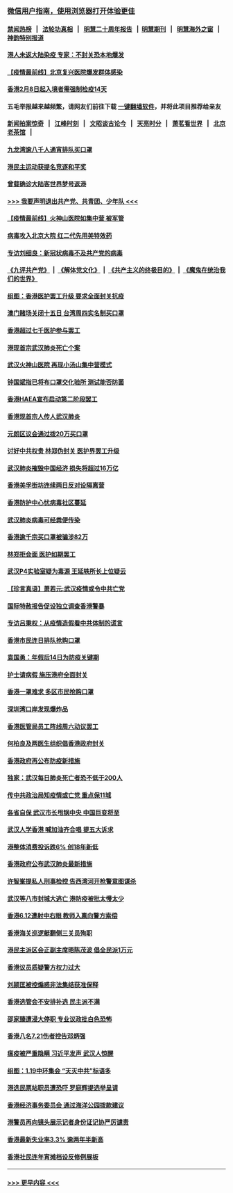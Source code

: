 ### [微信用户指南，使用浏览器打开体验更佳](https://github.com/gfw-breaker/banned-news1/blob/master/indexes/wechat-guide.md?t=0)
#### [禁闻热榜](热点新闻.md?t=0)  &nbsp;&nbsp;|&nbsp;&nbsp; [法轮功真相](https://github.com/gfw-breaker/truth/blob/master/README.md?t=0) &nbsp;&nbsp;|&nbsp;&nbsp; [明慧二十周年报告](https://github.com/gfw-breaker/mh-reports/blob/master/README.md?t=0) &nbsp;&nbsp;|&nbsp;&nbsp;[明慧期刊](https://github.com/gfw-breaker/mh-qikan) &nbsp;&nbsp;|&nbsp;&nbsp; [明慧海外之窗](https://github.com/gfw-breaker/mh-news/blob/master/README.md?t=0) &nbsp;&nbsp;|&nbsp;&nbsp; [神韵特别报道](https://github.com/gfw-breaker/mh-news/blob/master/shenyun.md?t=0)
#### [港人未返大陆染疫 专家：不封关恐本地爆发](../pages/nsc415/n11848021.md?t=02061522) 
#### [【疫情最前线】北京复兴医院爆发群体感染](../pages/nsc415/n11847626.md?t=02061522) 
#### [香港2月8日起入境者需强制检疫14天](../pages/nsc415/n11847658.md?t=02061522) 
#### 五毛举报越来越频繁，请网友们前往下载 [一键翻墙软件](https://github.com/gfw-breaker/ssr-accounts)，并将此项目推荐给亲友
#### [新闻拍案惊奇](https://github.com/gfw-breaker/banned-news1/blob/master/pages/link4.md) &nbsp;&nbsp;|&nbsp;&nbsp; [江峰时刻](https://github.com/gfw-breaker/banned-news1/blob/master/pages/link4.md) &nbsp;&nbsp;|&nbsp;&nbsp; [文昭谈古论今](https://github.com/gfw-breaker/banned-news1/blob/master/pages/link4.md) &nbsp;&nbsp;|&nbsp;&nbsp; [天亮时分](https://github.com/gfw-breaker/banned-news1/blob/master/pages/link4.md) &nbsp;&nbsp;|&nbsp;&nbsp; [萧茗看世界](https://github.com/gfw-breaker/banned-news1/blob/master/pages/link4.md) &nbsp;&nbsp;|&nbsp;&nbsp; [北京老茶馆](https://github.com/gfw-breaker/banned-news1/blob/master/pages/link4.md) &nbsp;&nbsp;|&nbsp;&nbsp; 
#### [九龙湾逾八千人通宵排队买口罩](../pages/nsc415/n11847647.md?t=02061522) 
#### [港民主运动获提名竞逐和平奖](../pages/nsc415/n11847633.md?t=02061522) 
#### [曾载确诊大陆客世界梦号返港](../pages/nsc415/n11847608.md?t=02061522) 
#### [>>> 我要声明退出共产党、共青团、少年队 <<<](https://github.com/begood0513/goodnews/blob/master/quit/letter.md) 
#### [【疫情最前线】火神山医院如集中营 被军管](../pages/nsc415/n11847524.md?t=02061522) 
#### [病毒攻入北京大院 红二代先用美特效药](../pages/nsc415/n11847427.md?t=02061522) 
#### [专访刘细良：新冠状病毒不及共产党的病毒](../pages/nsc415/n11847164.md?t=02061522) 
#### [《九评共产党》](https://github.com/begood0513/9ping.md/blob/master/README.md) &nbsp;|&nbsp; [《解体党文化》](../../../../jtdwh.md/blob/master/README.md)  &nbsp;|&nbsp; [《共产主义的终极目的》](../../../../gczydzjmd.md/blob/master/README.md) &nbsp;|&nbsp; [《魔鬼在统治我们的世界》](../../../../mgztzwmdsj.md/blob/master/README.md) 
#### [组图：香港医护罢工升级 要求全面封关抗疫](../pages/nsc415/n11844107.md?t=02061522) 
#### [澳门赌场关闭十五日 台湾周四实名制买口罩](../pages/nsc415/n11845083.md?t=02061522) 
#### [香港超过七千医护参与罢工](../pages/nsc415/n11845051.md?t=02061522) 
#### [港现首宗武汉肺炎死亡个案](../pages/nsc415/n11844998.md?t=02061522) 
#### [武汉火神山医院 再现小汤山集中营模式](../pages/nsc415/n11844763.md?t=02061522) 
#### [钟国斌指已将布口罩交化验所 测试能否防菌](../pages/nsc415/n11842783.md?t=02061522) 
#### [香港HAEA宣布启动第二阶段罢工](../pages/nsc415/n11842723.md?t=02061522) 
#### [香港现首宗人传人武汉肺炎](../pages/nsc415/n11842766.md?t=02061522) 
#### [元朗区议会通过拨20万买口罩](../pages/nsc415/n11842754.md?t=02061522) 
#### [讨好中共权贵 林郑伪封关 医护界罢工升级](../pages/nsc415/n11842359.md?t=02061522) 
#### [武汉肺炎摧毁中国经济 损失将超过16万亿](../pages/nsc415/n11839723.md?t=02061522) 
#### [香港美孚街坊连续两日反对设隔离营](../pages/nsc415/n11839962.md?t=02061522) 
#### [香港防护中心忧病毒社区蔓延](../pages/nsc415/n11839933.md?t=02061522) 
#### [武汉肺炎病毒可经粪便传染](../pages/nsc415/n11839939.md?t=02061522) 
#### [香港逾千宗买口罩被骗涉82万](../pages/nsc415/n11839914.md?t=02061522) 
#### [林郑拒会面 医护如期罢工](../pages/nsc415/n11839892.md?t=02061522) 
#### [武汉P4实验室疑为毒源 王延轶所长上位疑云](../pages/nsc415/n11835543.md?t=02061522) 
#### [【珍言真语】萧若元:武汉疫情或令中共亡党](../pages/nsc415/n11829394.md?t=02061522) 
#### [国际特赦报告促设独立调查香港警暴](../pages/nsc415/n11833845.md?t=02061522) 
#### [专访吕秉权：从疫情造假看中共体制的谎言](../pages/nsc415/n11833813.md?t=02061522) 
#### [香港市民连日排队抢购口罩](../pages/nsc415/n11833794.md?t=02061522) 
#### [袁国勇：年假后14日为防疫关键期](../pages/nsc415/n11831088.md?t=02061522) 
#### [护士请病假 施压港府全面封关](../pages/nsc415/n11831030.md?t=02061522) 
#### [香港一罩难求 多区市民抢购口罩](../pages/nsc415/n11831002.md?t=02061522) 
#### [深圳湾口岸发现爆炸品](../pages/nsc415/n11828802.md?t=02061522) 
#### [香港医管局员工阵线周六动议罢工](../pages/nsc415/n11828762.md?t=02061522) 
#### [何柏良及两医生组织倡香港政府封关](../pages/nsc415/n11828749.md?t=02061522) 
#### [香港政府再公布防疫新措施](../pages/nsc415/n11828716.md?t=02061522) 
#### [独家：武汉每日肺炎死亡者恐不低于200人](../pages/nsc415/n11828240.md?t=02061522) 
#### [传中共政治局知疫情或亡党 重点保11城](../pages/nsc415/n11828145.md?t=02061522) 
#### [各省自保 武汉市长甩锅中央 中国巨变将至](../pages/nsc415/n11828021.md?t=02061522) 
#### [武汉人学香港 喊加油齐合唱 提五大诉求](../pages/nsc415/n11827046.md?t=02061522) 
#### [港整体消费投诉跌6% 创18年新低](../pages/nsc415/n11817280.md?t=02061522) 
#### [香港政府公布武汉肺炎最新措施](../pages/nsc415/n11817152.md?t=02061522) 
#### [许智峯提私人刑事检控 告西湾河开枪警意图谋杀](../pages/nsc415/n11817132.md?t=02061522) 
#### [武汉等八市封城大逃亡 港防疫被批太慢太少](../pages/nsc415/n11817058.md?t=02061522) 
#### [香港6.12遭射中右眼 教师入禀向警方索偿](../pages/nsc415/n11814678.md?t=02061522) 
#### [香港海关巡逻艇翻侧三关员殉职](../pages/nsc415/n11814604.md?t=02061522) 
#### [港民主派区会正副主席晤陈茂波 倡全民派1万元](../pages/nsc415/n11814582.md?t=02061522) 
#### [香港议员质疑警方权力过大](../pages/nsc415/n11814560.md?t=02061522) 
#### [刘颕匡被控煽惑非法集结获准保释](../pages/nsc415/n11811727.md?t=02061522) 
#### [香港选管会不安排补选 民主派不满](../pages/nsc415/n11811691.md?t=02061522) 
#### [邵家臻遭浸大停职 专业议政批白色恐怖](../pages/nsc415/n11811670.md?t=02061522) 
#### [香港八名7.21伤者控告邓炳强](../pages/nsc415/n11811623.md?t=02061522) 
#### [瘟疫被严重隐瞒 习近平发声 武汉人惊醒](../pages/nsc415/n11811186.md?t=02061522) 
#### [组图：1.19中环集会 “天灭中共”标语多](../pages/nsc415/n11809514.md?t=02061522) 
#### [港选民票站职员遭恐吓 罗庭辉提选举呈请](../pages/nsc415/n11808914.md?t=02061522) 
#### [香港经济事务委员会 通过海洋公园拨款建议](../pages/nsc415/n11808906.md?t=02061522) 
#### [港警员再向镜头展示记者身份证记协严厉谴责](../pages/nsc415/n11808888.md?t=02061522) 
#### [香港最新失业率3.3% 逾两年半新高](../pages/nsc415/n11808887.md?t=02061522) 
#### [香港社民连年宵摊档设反修例展板](../pages/nsc415/n11808857.md?t=02061522) 

----
#### [ >>> 更早内容 <<< ](../indexes/nsc415-earlier.md)
